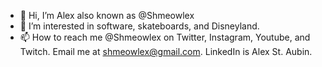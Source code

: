 - 👋 Hi, I’m Alex also known as @Shmeowlex
- 👀 I’m interested in software, skateboards, and Disneyland.
- 📫 How to reach me @Shmeowlex on Twitter, Instagram, Youtube, and Twitch. Email me at shmeowlex@gmail.com. LinkedIn is Alex St. Aubin.

<!---
Shmeowlex/Shmeowlex is a ✨ special ✨ repository because its `README.md` (this file) appears on your GitHub profile.
You can click the Preview link to take a look at your changes.
--->
